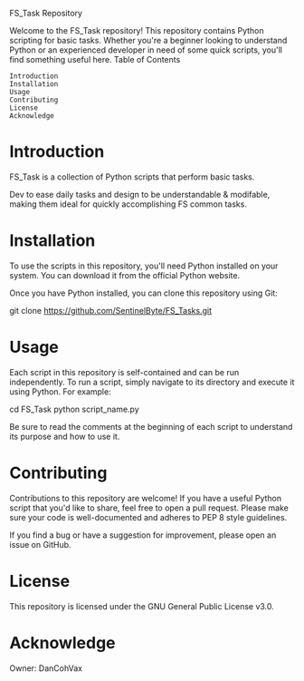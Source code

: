 FS_Task Repository

Welcome to the FS_Task repository! This repository contains Python scripting for basic tasks. Whether you're a beginner looking to understand Python or an experienced developer in need of some quick scripts, you'll find something useful here.
Table of Contents

    Introduction
    Installation
    Usage
    Contributing
    License
    Acknowledge

# Introduction

FS_Task is a collection of Python scripts that perform basic tasks. 

Dev to ease daily tasks and design to be understandable & modifable, making them ideal for quickly accomplishing FS common tasks.


# Installation

To use the scripts in this repository, you'll need Python installed on your system. You can download it from the official Python website.

Once you have Python installed, you can clone this repository using Git:

git clone https://github.com/SentinelByte/FS_Tasks.git


# Usage

Each script in this repository is self-contained and can be run independently. To run a script, simply navigate to its directory and execute it using Python. For example:

cd FS_Task
python script_name.py

Be sure to read the comments at the beginning of each script to understand its purpose and how to use it.


# Contributing

Contributions to this repository are welcome! If you have a useful Python script that you'd like to share, feel free to open a pull request. Please make sure your code is well-documented and adheres to PEP 8 style guidelines.

If you find a bug or have a suggestion for improvement, please open an issue on GitHub.


# License

This repository is licensed under the GNU General Public License v3.0.


# Acknowledge
Owner: DanCohVax
